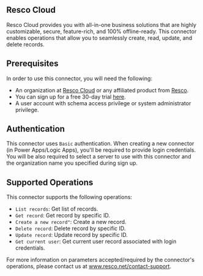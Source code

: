 ## Resco Cloud

Resco Cloud provides you with all-in-one business solutions that are highly customizable, secure, feature-rich, and 100% offline-ready. This connector enables operations that allow you to seamlessly create, read, update, and delete records.

## Prerequisites

In order to use this connector, you will need the following:

* An organization at [Resco Cloud](https://rescocrm.com) or any affiliated product from [Resco](https://www.resco.net/).
* You can sign up for a free 30-day trial [here](https://www.resco.net/request-a-trial/).
* A user account with schema access privilege or system administrator privilege.

## Authentication

This connector uses `Basic` authentication. When creating a new connector (in Power Apps/Logic Apps), you'll be required to provide login credentials.
You will be also required to select a server to use with this connector and the organization name you specified during sign up.

## Supported Operations

This connector supports the following operations:
* `List records`: Get list of records.	
* `Get record`: Get record by specific ID.
* `Create a new record"`: Create a new record.
* `Delete record`: Delete record by specific ID.
* `Update record`: Update record by specific ID.
* `Get current user`: Get current user record associated with login credentials.

For more information on parameters accepted/required by the connector's operations, please contact us at www.resco.net/contact-support.